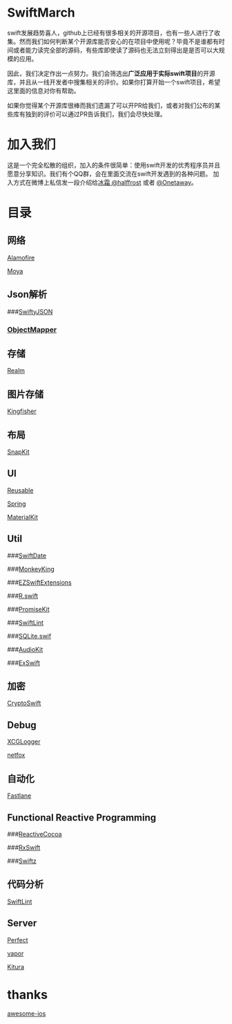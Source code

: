 # SwiftMarch
swift发展趋势喜人，github上已经有很多相关的开源项目，也有一些人进行了收集。然而我们如何判断某个开源库能否安心的在项目中使用呢？毕竟不是谁都有时间或者能力读完全部的源码，有些库即使读了源码也无法立刻得出是是否可以大规模的应用。

因此，我们决定作出一点努力。我们会筛选出**广泛应用于实际swift项目**的开源库，并且从一线开发者中搜集相关的评价。如果你打算开始一个swift项目，希望这里面的信息对你有帮助。

如果你觉得某个开源库很棒而我们遗漏了可以开PR给我们，或者对我们公布的某些库有独到的评价可以通过PR告诉我们，我们会尽快处理。

# 加入我们
这是一个完全松散的组织，加入的条件很简单：使用swift开发的优秀程序员并且愿意分享知识。我们有个QQ群，会在里面交流在swift开发遇到的各种问题。
加入方式在微博上私信发一段介绍给[冰霜 @halffrost]( http://weibo.com/u/1936502837) 或者 [@Onetaway](http://weibo.com/u/1683298872)。

# 目录

## 网络
 [Alamofire](https://github.com/Alamofire/Alamofire)

 [Moya](https://github.com/Moya/Moya)

## Json解析
###[SwiftyJSON](https://github.com/SwiftyJSON/SwiftyJSON)

### [ObjectMapper](https://github.com/Hearst-DD/ObjectMapper)

## 存储
[Realm](https://realm.io/cn)

## 图片存储
[Kingfisher](https://github.com/onevcat/Kingfisher)

## 布局
[SnapKit](https://github.com/SnapKit/SnapKit)

## UI
[Reusable](https://github.com/AliSoftware/Reusable)

[Spring](https://github.com/MengTo/Spring)

[MaterialKit](https://github.com/nghialv/MaterialKit)

## Util
###[SwiftDate](https://github.com/malcommac/SwiftDate)

###[MonkeyKing](https://github.com/nixzhu/MonkeyKing)

###[EZSwiftExtensions](https://github.com/goktugyil/EZSwiftExtensions)

###[R.swift](https://github.com/mac-cain13/R.swift)

###[PromiseKit](https://github.com/mxcl/PromiseKit)

###[SwiftLint](https://github.com/realm/SwiftLint)

###[SQLite.swif](https://github.com/stephencelis/SQLite.swift)

###[AudioKit](https://github.com/audiokit/AudioKit)

###[ExSwift](https://github.com/pNre/ExSwift)

## 加密
[CryptoSwift](https://github.com/krzyzanowskim/CryptoSwift)

## Debug
[XCGLogger](https://github.com/DaveWoodCom/XCGLogger)

[netfox](https://github.com/kasketis/netfox)

## 自动化
[Fastlane](https://github.com/fastlane/fastlane)

## Functional Reactive Programming
###[ReactiveCocoa](https://github.com/ReactiveCocoa/ReactiveCocoa)

###[RxSwift](https://github.com/ReactiveX/RxSwift)

###[Swiftz](https://github.com/typelift/Swiftz)

## 代码分析
[SwiftLint](https://github.com/realm/SwiftLint)

## Server
[Perfect](https://github.com/PerfectlySoft/Perfect)

[vapor](https://github.com/vapor/vapor)

[Kitura](https://github.com/IBM-Swift/Kitura)

# thanks
[awesome-ios](https://github.com/vsouza/awesome-ios)



